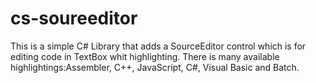 # cs-soureeditor
This is a simple C# Library that adds a SourceEditor control which is for editing code in TextBox whit highlighting. There is many available highlightings:Assembler, C++, JavaScript, C#, Visual Basic and Batch.
